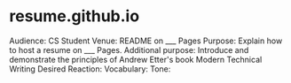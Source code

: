 # resume.github.io
Audience: CS Student
Venue: README on ___ Pages
Purpose: Explain how to host a resume on ___ Pages.
Additional purpose: Introduce and demonstrate the principles of Andrew Etter's
book Modern Technical Writing
Desired Reaction:
Vocabulary:
Tone:
